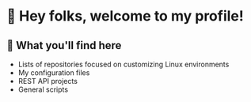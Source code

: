 # 👋 Hey folks, welcome to my profile!

## 📂 What you'll find here
- Lists of repositories focused on customizing Linux environments
- My configuration files
- REST API projects
- General scripts
